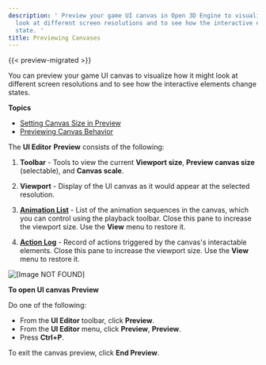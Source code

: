```yaml
---
description: ' Preview your game UI canvas in Open 3D Engine to visualize how it might
  look at different screen resolutions and to see how the interactive elements change
  state. '
title: Previewing Canvases
---
```


{{< preview-migrated >}}

You can preview your game UI canvas to visualize how it might look at different screen resolutions and to see how the interactive elements change states.

**Topics**
+ [Setting Canvas Size in Preview](/docs/user-guide/interactivity/user-interface/editor/previewing-setting-size.md)
+ [Previewing Canvas Behavior](/docs/user-guide/interactivity/user-interface/editor/previewing-behavior.md)

The **UI Editor** **Preview** consists of the following:

1. **Toolbar** - Tools to view the current **Viewport size**, **Preview canvas size** (selectable), and **Canvas scale**.

1. **Viewport** - Display of the UI canvas as it would appear at the selected resolution.

1. [**Animation List**](/docs/userguide/ui/editor/previewing-behavior#animation-list-pane) - List of the animation sequences in the canvas, which you can control using the playback toolbar. Close this pane to increase the viewport size. Use the **View** menu to restore it.

1. [**Action Log**](/docs/userguide/ui/editor/previewing-behavior#action-log) - Record of actions triggered by the canvas's interactable elements. Close this pane to increase the viewport size. Use the **View** menu to restore it.

![\[Image NOT FOUND\]](/images/user-guide/game_ui_editor/ui-editor-preview-overview.png)

**To open UI canvas **Preview****

Do one of the following:
+ From the **UI Editor** toolbar, click **Preview**.
+ From the **UI Editor** menu, click **Preview**, **Preview**.
+ Press **Ctrl+P**.

To exit the canvas preview, click **End Preview**.
